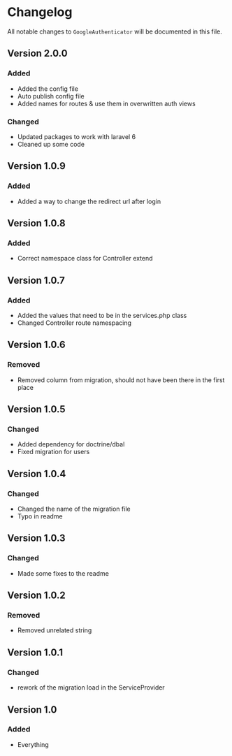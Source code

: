 # Changelog

All notable changes to `GoogleAuthenticator` will be documented in this file.

## Version 2.0.0
### Added
- Added the config file
- Auto publish config file
- Added names for routes & use them in overwritten auth views
### Changed
- Updated packages to work with laravel 6
- Cleaned up some code 
## Version 1.0.9
### Added
- Added a way to change the redirect url after login
## Version 1.0.8
### Added
- Correct namespace class for Controller extend
## Version 1.0.7
### Added
- Added the values that need to be in the services.php class
- Changed Controller route namespacing
## Version 1.0.6
### Removed
- Removed column from migration, should not have been there in the first place
## Version 1.0.5
### Changed
- Added dependency for doctrine/dbal
- Fixed migration for users
## Version 1.0.4
### Changed
- Changed the name of the migration file
- Typo in readme
## Version 1.0.3
### Changed
- Made some fixes to the readme
## Version 1.0.2
### Removed
- Removed unrelated string
## Version 1.0.1
### Changed
- rework of the migration load in the ServiceProvider

## Version 1.0

### Added
- Everything
